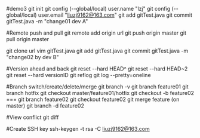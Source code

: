 #demo3
git init
git config (--global/local) user.name "lzj"
git config (--global/local) user.email "liuzj9162@163.com"
git add gitTest.java
git commit gitTest.java -m "change01 dev A"

#Remote push and pull
git remote add origin url
git push origin master
git pull origin master


git clone url
vim gitTest.java
git add gitTest.java
git commit gitTest.java -m "change02 by dev B"

#Version ahead and back
git reset --hard HEAD^
git reset --hard HEAD~2
git reset --hard versionID
git reflog
git log --pretty=oneline

#Branch switch/create/delete/merge 
git branch -v
git branch feature01
git branch hotfix
git checkout master/feature01/hotfix
git checkout -b feature02  === git branch feature02  git checkout feature02
git merge feature  (on master)
git branch -d feature02

#View conflict
git diff

#Create SSH key
ssh-keygen -t rsa -C liuzj9162@163.com





